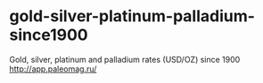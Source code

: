 # gold-silver-platinum-palladium-since1900
Gold, silver, platinum and palladium rates (USD/OZ) since 1900
http://app.paleomag.ru/
